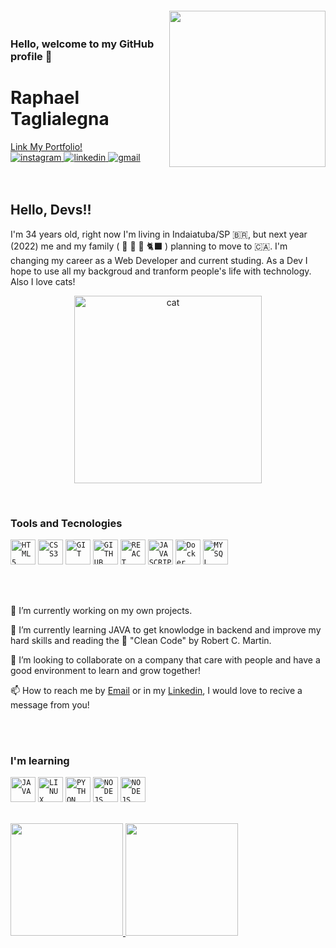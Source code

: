 <img align="right" width="250px" style="margin-top:-20px" src="https://i.ibb.co/HrVv6Wd/Whats-App-Image-2021-12-13-at-11-20-15-AM.jpg">

### Hello, welcome to my GitHub profile 👋

<div dsplay="inline-block"> 
 <div dsplay="inline-block" align="left">
   <h1 >Raphael Taglialegna</h1>
   <a href="https://raphael-taglialegna-portifolio.vercel.app/" target="_blank">Link My Portfolio!</a> 
 </div>
   <a href="https://www.instagram.com/raphaeltaglialegna/" target="_blank">
    <img src="https://img.shields.io/badge/-Instagram-%23E4405F?style=for-the-badge&logo=instagram&logoColor=white" target="_blank" alt="instagram" style="vertical-align:top;">
   </a> 
   
  <a href="https://www.linkedin.com/in/raphaeltaglialegna" target="_blank">
    <img src="https://img.shields.io/badge/-LinkedIn-%230077B5?style=for-the-badge&logo=linkedin&logoColor=white" target="_blank" alt="linkedin" style="vertical-align:top;">
  </a>  
 
  <a href = "mailto:raphael.trcosta@gmail.com?subject=Hello%20Raphael">
    <img src="https://img.shields.io/badge/Gmail-D14836?style=for-the-badge&logo=gmail&logoColor=white" target="_blank" alt="gmail" style="vertical-align:top;">
  </a>
</div>

</br>
</br>

## Hello, Devs!!

I'm 34 years old, right now I'm living in Indaiatuba/SP :brazil:, but next year (2022) me and my family ( :man: :woman: :girl: :black_cat: ) planning to move to :canada:. I'm changing my career as a Web Developer and current studing. As a Dev I hope to use all my backgroud and tranform people's life with technology. Also I love cats! 

<p align="center">
 <img width="300px"  src="https://i.kym-cdn.com/entries/icons/original/000/026/638/cat.jpg" target="_blank" alt="cat" >
</p>

</br>

### Tools and Tecnologies
<code><img width="40px" src="https://cdn.jsdelivr.net/gh/devicons/devicon/icons/html5/html5-original-wordmark.svg" title = "HTML5"/></code>
<code><img width="40px" src="https://cdn.jsdelivr.net/gh/devicons/devicon/icons/css3/css3-original-wordmark.svg" title = "CSS3"/></code>
<code><img width="40px" src="https://cdn.jsdelivr.net/gh/devicons/devicon/icons/git/git-original.svg" title = "GIT"/></code>
<code><img width="40px" src="https://cdn.jsdelivr.net/gh/devicons/devicon/icons/github/github-original.svg" title = "GITHUB"/></code>
<code><img width="40px" src="https://cdn.jsdelivr.net/gh/devicons/devicon/icons/react/react-original-wordmark.svg" title = "REACT"/></code>
<code><img width="40px" src="https://cdn.jsdelivr.net/gh/devicons/devicon/icons/javascript/javascript-original.svg" title = "JAVASCRIPT"/></code>
<code><img width="40px" src="https://cdn-icons-png.flaticon.com/512/919/919853.png" title = "Docker"/></code>
<code><img width="40px" src="https://cdn-icons-png.flaticon.com/512/919/919836.png" title = "MYSQL"/></code>


</br>
</br>

🔭 I’m currently working on my own projects.


🌱 I’m currently learning JAVA to get knowlodge in backend and improve my hard skills and reading  the :blue_book: "Clean Code" by Robert C. Martin.


👯 I’m looking to collaborate on a company that care with people and have a good environment to learn and grow together!

 
📫 How to reach me by [Email](mailto:raphael.trcosta@gmail.com?subject=[GitHub]Hello%20Raphael") or in my [Linkedin](https://www.linkedin.com/in/raphaeltaglialegna), I would love to recive a message from you! 

</br>
</br>

### I'm learning
<code><img width="40px" src="https://cdn.jsdelivr.net/gh/devicons/devicon/icons/java/java-original.svg" title = "JAVA"/></code>
<code><img width="40px" src="https://cdn.jsdelivr.net/gh/devicons/devicon/icons/linux/linux-original.svg" title = "LINUX"/></code>
<code><img width="40px" src="https://cdn.jsdelivr.net/gh/devicons/devicon/icons/python/python-original-wordmark.svg" title = "PYTHON"/></code>
<code><img width="40px" src="https://cdn.jsdelivr.net/gh/devicons/devicon/icons/nodejs/nodejs-original-wordmark.svg" title = "NODEJS"/></code>
<code><img width="40px" src="https://cdn.jsdelivr.net/gh/devicons/devicon/icons/mongodb/mongodb-plain-wordmark.svg" title = "NODEJS"/></code>
</br>
</br>


<div>
<a href="https://github.com/RaphaelTaglialegna">
<img height="180em" src="https://github-readme-stats.vercel.app/api/top-langs/?username=RaphaelTaglialegna&layout=compact&langs_count=7&theme=dracula"/>
<img height="180em" src="https://github-readme-stats.vercel.app/api?username=RaphaelTaglialegna&show_icons=true&theme=dracula&include_all_commits=true&count_private=true"/>
</div>

  
